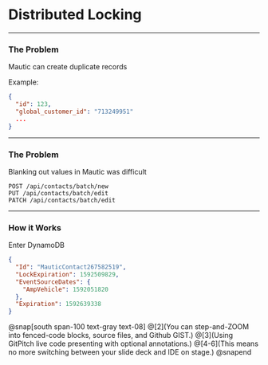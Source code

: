 # Distributed Locking

---

### The Problem

Mautic can create duplicate records

Example:
```json zoom
{
  "id": 123,
  "global_customer_id": "713249951"
  ...
}
```

---

### The Problem

Blanking out values in Mautic was difficult

```
POST /api/contacts/batch/new
PUT /api/contacts/batch/edit
PATCH /api/contacts/batch/edit
```

---

### How it Works

Enter DynamoDB

```json
{
  "Id": "MauticContact267582519",
  "LockExpiration": 1592509829,
  "EventSourceDates": {
    "AmpVehicle": 1592051820
  },
  "Expiration": 1592639338
}
```

@snap[south span-100 text-gray text-08]
@[2](You can step-and-ZOOM into fenced-code blocks, source files, and Github GIST.)
@[3](Using GitPitch live code presenting with optional annotations.)
@[4-6](This means no more switching between your slide deck and IDE on stage.)
@snapend

